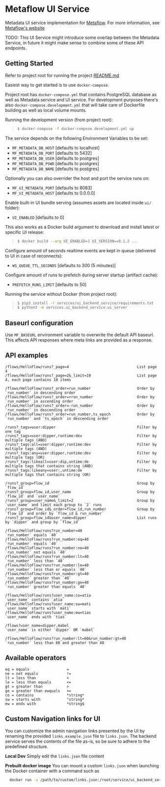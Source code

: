 # Metaflow UI Service

Metadata UI service implementation for [Metaflow](https://github.com/Netflix/metaflow-ui).
For more information, see [Metaflow's website](http://docs.metaflow.org)

TODO: This UI Service might introduce some overlap between the Metadata Service, in future it might make sense to combine some of these API endpoints.

## Getting Started

Refer to project root for running the project [README.md](../../README.md)

Easiest way to get started is to use `docker-compose`.

Project root has `docker-compose.yml` that contains PostgreSQL database as well as Metadata service and UI service.
For development purposes there's also `docker-compose.development.yml` that will take care of Dockerfile building as well as local volume mounts.

Running the development version (from project root):

> ```sh
> $ docker-compose -f docker-compose.development.yml up
> ```

The service depends on the following Environment Variables to be set:

- `MF_METADATA_DB_HOST` [defaults to localhost]
- `MF_METADATA_DB_PORT` [defaults to 5432]
- `MF_METADATA_DB_USER` [defaults to postgres]
- `MF_METADATA_DB_PSWD` [defaults to postgres]
- `MF_METADATA_DB_NAME` [defaults to postgres]

Optionally you can also overrider the host and port the service runs on:

- `MF_UI_METADATA_PORT` [defaults to 8083]
- `MF_UI_METADATA_HOST` [defaults to 0.0.0.0]

Enable built-in UI bundle serving (assumes assets are located inside `ui/` folder):

- `UI_ENABLED` [defaults to 0]

This also works as a Docker build argument to download and install latest or specific UI release:

> ```sh
> $ docker build --arg UI_ENABLED=1 UI_VERSION=v0.1.2 ...
> ```

Configure amount of seconds realtime events are kept in queue (delivered to UI in case of reconnects):

- `WS_QUEUE_TTL_SECONDS` [defaults to 300 (5 minutes)]

Configure amount of runs to prefetch during server startup (artifact cache):

- `PREFETCH_RUNS_LIMIT` [defaults to 50]

Running the service without Docker (from project root):

> ```sh
> $ pip3 install -r services/ui_backend_service/requirements.txt
> $ python3 -m services.ui_backend_service.ui_server
> ```

## Baseurl configuration

Use `MF_BASEURL` environment variable to overwrite the default API baseurl.
This affects API responses where meta links are provided as a response.

## API examples

```
/flows/HelloFlow/runs?_page=4                               List page 4
/flows/HelloFlow/runs?_page=2&_limit=10                     List page 4, each page contains 10 items

/flows/HelloFlow/runs?_order=run_number                     Order by `run_number` in descending order
/flows/HelloFlow/runs?_order=+run_number                    Order by `run_number` in ascending order
/flows/HelloFlow/runs?_order=-run_number                    Order by `run_number` in descending order
/flows/HelloFlow/runs?_order=run_number,ts_epoch            Order by `run_number` and `ts_epoch` in descending order

/runs?_tags=user:dipper                                     Filter by one tag
/runs?_tags=user:dipper,runtime:dev                         Filter by multiple tags (AND)
/runs?_tags:all=user:dipper,runtime:dev                     Filter by multiple tags (AND)
/runs?_tags:any=user:dipper,runtime:dev                     Filter by multiple tags (OR)
/runs?_tags:likeall=user:dip,untime:de                      Filter by multiple tags that contains string (AND)
/runs?_tags:likeany=user:,untime:de                         Filter by multiple tags that contains string (OR)

/runs?_group=flow_id                                        Group by `flow_id`
/runs?_group=flow_id,user_name                              Group by `flow_id` and `user_name`
/runs?_group=user_name&_limit=2                             Group by `user_name` and limit each group to `2` runs
/runs?_group=flow_id&_order=flow_id,run_number              Group by `flow_id` and order by `flow_id & run_number`
/runs?_group=flow_id&user_name=dipper                       List runs by `dipper` and group by `flow_id`

/flows/HelloFlow/runs?run_number=40                         `run_number` equals `40`
/flows/HelloFlow/runs?run_number:eq=40                      `run_number` equals `40`
/flows/HelloFlow/runs?run_number:ne=40                      `run_number` not equals `40`
/flows/HelloFlow/runs?run_number:lt=40                      `run_number` less than `40`
/flows/HelloFlow/runs?run_number:le=40                      `run_number` less than or equals `40`
/flows/HelloFlow/runs?run_number:gt=40                      `run_number` greater than `40`
/flows/HelloFlow/runs?run_number:ge=40                      `run_number` greater than equals `40`

/flows/HelloFlow/runs?user_name:co=atia                     `user_name` contains `atia`
/flows/HelloFlow/runs?user_name:sw=mati                     `user_name` starts with `mati`
/flows/HelloFlow/runs?user_name:ew=tias                     `user_name` ends with `tias`

/flows?user_name=dipper,mabel                               `user_name` is either `dipper` OR `mabel`

/flows/HelloFlow/runs?run_number:lt=60&run_number:gt=40     `run_number` less than 60 and greater than 40
```

## Available operators

```
eq = equals                 =
ne = not equals             !=
lt = less than              <
le = less than equals       <=
gt = greater than           >
ge = greater than ewquals   >=
co = contains               *string*
sw = starts with            ^string*
ew = ends with              *string$
```

## Custom Navigation links for UI

You can customize the admin navigation links presented by the UI by renaming the provided `links.example.json` file to `links.json`. The backend service serves the contents of the file as-is, so be sure to adhere to the predefined structure.

**Local Dev**
Simply edit the `links.json` file content

**Prebuilt docker image**
You can mount a custom `links.json` when launching the Docker container with a command such as

```bash
  docker run -v /path/to/custom/links.json:/root/service/ui_backend_service/links.json metaflow/ui-service
```

